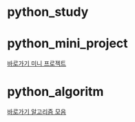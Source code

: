 # python_study

# python_mini_project 

[ 바로가기 미니 프로젝트 ](https://github.com/dygksquf5/python_study/tree/master/python_mini_Project)


# python_algoritm

[ 바로가기 알고리즘 모음 ](https://github.com/dygksquf5/python_study/python_algoritm)
